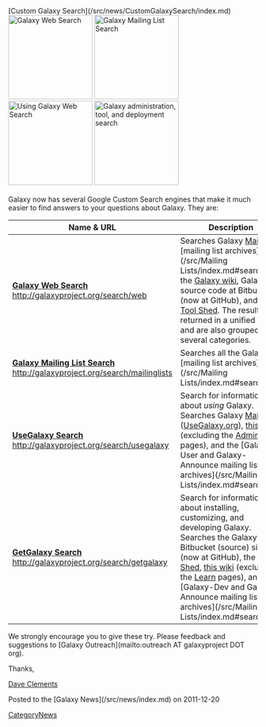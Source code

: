 <div class='newsItemHeader'>[Custom Galaxy Search](/src/news/CustomGalaxySearch/index.md)</div>

<div class='center'>
<a href='http://galaxyproject.org/search/web'><img src="/src/images/Logos/GalaxyWebSearch.png" alt="Galaxy Web Search" width="170" /></a> <a href='http://galaxyproject.org/search/mailinglists'><img src="/src/images/Logos/GalaxyMailingListSearch.png" alt="Galaxy Mailing List Search" width="170" /></a> <a href='http://galaxyproject.org/search/usegalaxy'><img src="/src/images/Logos/UseGalaxySearch.png" alt="Using Galaxy Web Search" width="170" /></a> <a href='http://galaxyproject.org/search/getgalaxy'><img src="/src/images/Logos/GetGalaxySearch.png" alt="Galaxy administration, tool, and deployment search" width="170" /></a>
</div>
<br />
Galaxy now has several Google Custom Search engines that make it much easier to find answers to your questions about Galaxy.  They are:


| Name & URL |  Description  | 
| ---------- | ------------ | 
| **[Galaxy Web Search](http://galaxyproject.org/search/web)**<br />http://galaxyproject.org/search/web |  Searches Galaxy [Main](/src/Main/index.md), the [mailing list archives](/src/Mailing Lists/index.md#searching), the [Galaxy wiki](/src/FrontPage/index.md), Galaxy's source code at Bitbucket (now at GitHub), and the [Tool Shed](/src/ToolShed/index.md).  The results are returned in a unified list, and are also grouped into several categories.  | 
| **[Galaxy Mailing List Search](http://galaxyproject.org/search/mailinglists)**<br />http://galaxyproject.org/search/mailinglists |  Searches all the Galaxy [mailing list archives](/src/Mailing Lists/index.md#searching).   | 
| **[UseGalaxy Search](http://galaxyproject.org/search/usegalaxy)**<br />http://galaxyproject.org/search/usegalaxy |  Search for information about *using* Galaxy.  Searches Galaxy [Main](/src/Main/index.md) ([UseGalaxy.org](http://usegalaxy.org)), [this wiki](/src/Learn/index.md) (excluding the [Admin](/src/Admin/index.md) pages), and the [Galaxy-User and Galaxy-Announce mailing list archives](/src/Mailing Lists/index.md#searching).  | 
| **[GetGalaxy Search](http://galaxyproject.org/search/getgalaxy)**<br />http://galaxyproject.org/search/getgalaxy |  Search for information about installing, customizing, and developing Galaxy.  Searches the Galaxy Bitbucket (source) site (now at GitHub), the [Tool Shed](http://toolshed.g2.bx.psu.edu), [this wiki](/src/Admin/index.md) (excluding the [Learn](/src/Learn/index.md) pages), and the [Galaxy-Dev and Galaxy-Announce mailing list archives](/src/Mailing Lists/index.md#searching).  | 

We strongly encourage you to give these try.  Please feedback and suggestions to [Galaxy Outreach](mailto:outreach AT galaxyproject DOT org).

Thanks,

[Dave Clements](/src/DaveClements/index.md)

<div class='newsItemFooter'>Posted to the [Galaxy News](/src/news/index.md) on 2011-12-20</div>

[CategoryNews](/src/CategoryNews/index.md)
